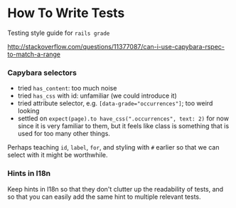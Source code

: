 # How To Write Tests

Testing style guide for `rails grade`

http://stackoverflow.com/questions/11377087/can-i-use-capybara-rspec-to-match-a-range

### Capybara selectors

- tried `has_content`: too much noise
- tried `has_css` with id: unfamiliar (we could introduce it)
- tried attribute selector, e.g. `[data-grade="occurrences"]`; too weird looking
- settled on `expect(page).to have_css(".occurrences", text: 2)` for now since it is very familiar to them, but it feels like class is something that is used for too many other things.

Perhaps teaching `id`, `label`, `for`, and styling with `#` earlier so that we can select with it might be worthwhile.

### Hints in I18n

Keep hints in I18n so that they don't clutter up the readability of tests, and so that you can easily add the same hint to multiple relevant tests.